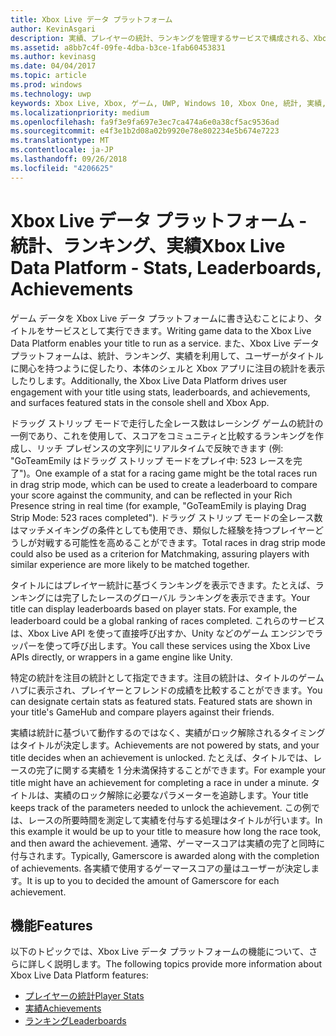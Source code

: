 ```yaml
---
title: Xbox Live データ プラットフォーム
author: KevinAsgari
description: 実績、プレイヤーの統計、ランキングを管理するサービスで構成される、Xbox Live データ プラットフォームの概要について説明します。
ms.assetid: a8bb7c4f-09fe-4dba-b3ce-1fab60453831
ms.author: kevinasg
ms.date: 04/04/2017
ms.topic: article
ms.prod: windows
ms.technology: uwp
keywords: Xbox Live, Xbox, ゲーム, UWP, Windows 10, Xbox One, 統計, 実績, ランキング, 設計, データ プラットフォーム
ms.localizationpriority: medium
ms.openlocfilehash: fa9f3e9fa697e3ec7ca474a6e0a38cf5ac9536ad
ms.sourcegitcommit: e4f3e1b2d08a02b9920e78e802234e5b674e7223
ms.translationtype: MT
ms.contentlocale: ja-JP
ms.lasthandoff: 09/26/2018
ms.locfileid: "4206625"
---
```

# <a name="xbox-live-data-platform---stats-leaderboards-achievements"></a><span data-ttu-id="0a321-104">Xbox Live データ プラットフォーム - 統計、ランキング、実績</span><span class="sxs-lookup"><span data-stu-id="0a321-104">Xbox Live Data Platform - Stats, Leaderboards, Achievements</span></span>

<span data-ttu-id="0a321-105">ゲーム データを Xbox Live データ プラットフォームに書き込むことにより、タイトルをサービスとして実行できます。</span><span class="sxs-lookup"><span data-stu-id="0a321-105">Writing game data to the Xbox Live Data Platform enables your title to run as a service.</span></span> <span data-ttu-id="0a321-106">また、Xbox Live データプラットフォームは、統計、ランキング、実績を利用して、ユーザーがタイトルに関心を持つように促したり、本体のシェルと Xbox アプリに注目の統計を表示したりします。</span><span class="sxs-lookup"><span data-stu-id="0a321-106">Additionally, the Xbox Live Data Platform drives user engagement with your title using stats, leaderboards, and achievements, and surfaces featured stats in the console shell and Xbox App.</span></span>

<span data-ttu-id="0a321-107">ドラッグ ストリップ モードで走行した全レース数はレーシング ゲームの統計の一例であり、これを使用して、スコアをコミュニティと比較するランキングを作成し、リッチ プレゼンスの文字列にリアルタイムで反映できます (例: "GoTeamEmily はドラッグ ストリップ モードをプレイ中: 523 レースを完了")。</span><span class="sxs-lookup"><span data-stu-id="0a321-107">One example of a stat for a racing game might be the total races run in drag strip mode, which can be used to create a leaderboard to compare your score against the community, and can be reflected in your Rich Presence string in real time (for example, "GoTeamEmily is playing Drag Strip Mode: 523 races completed").</span></span> <span data-ttu-id="0a321-108">ドラッグ ストリップ モードの全レース数はマッチメイキングの条件としても使用でき、類似した経験を持つプレイヤーどうしが対戦する可能性を高めることができます。</span><span class="sxs-lookup"><span data-stu-id="0a321-108">Total races in drag strip mode could also be used as a criterion for Matchmaking, assuring players with similar experience are more likely to be matched together.</span></span>

<span data-ttu-id="0a321-109">タイトルにはプレイヤー統計に基づくランキングを表示できます。たとえば、ランキングには完了したレースのグローバル ランキングを表示できます。</span><span class="sxs-lookup"><span data-stu-id="0a321-109">Your title can display leaderboards based on player stats. For example, the leaderboard could be a global ranking of races completed.</span></span> <span data-ttu-id="0a321-110">これらのサービスは、Xbox Live API を使って直接呼び出すか、Unity などのゲーム エンジンでラッパーを使って呼び出します。</span><span class="sxs-lookup"><span data-stu-id="0a321-110">You call these services using the Xbox Live APIs directly, or wrappers in a game engine like Unity.</span></span>

<span data-ttu-id="0a321-111">特定の統計を注目の統計として指定できます。注目の統計は、タイトルのゲーム ハブに表示され、プレイヤーとフレンドの成績を比較することができます。</span><span class="sxs-lookup"><span data-stu-id="0a321-111">You can designate certain stats as featured stats. Featured stats are shown in your title's GameHub and compare players against their friends.</span></span>

<span data-ttu-id="0a321-112">実績は統計に基づいて動作するのではなく、実績がロック解除されるタイミングはタイトルが決定します。</span><span class="sxs-lookup"><span data-stu-id="0a321-112">Achievements are not powered by stats, and your title decides when an achievement is unlocked.</span></span> <span data-ttu-id="0a321-113">たとえば、タイトルでは、レースの完了に関する実績を 1 分未満保持することができます。</span><span class="sxs-lookup"><span data-stu-id="0a321-113">For example your title might have an achievement for completing a race in under a minute.</span></span> <span data-ttu-id="0a321-114">タイトルは、実績のロック解除に必要なパラメーターを追跡します。</span><span class="sxs-lookup"><span data-stu-id="0a321-114">Your title keeps track of the parameters needed to unlock the achievement.</span></span> <span data-ttu-id="0a321-115">この例では、レースの所要時間を測定して実績を付与する処理はタイトルが行います。</span><span class="sxs-lookup"><span data-stu-id="0a321-115">In this example it would be up to your title to measure how long the race took, and then award the achievement.</span></span> <span data-ttu-id="0a321-116">通常、ゲーマースコアは実績の完了と同時に付与されます。</span><span class="sxs-lookup"><span data-stu-id="0a321-116">Typically, Gamerscore is awarded along with the completion of achievements.</span></span> <span data-ttu-id="0a321-117">各実績で使用するゲーマースコアの量はユーザーが決定します。</span><span class="sxs-lookup"><span data-stu-id="0a321-117">It is up to you to decided the amount of Gamerscore for each achievement.</span></span>

## <a name="features"></a><span data-ttu-id="0a321-118">機能</span><span class="sxs-lookup"><span data-stu-id="0a321-118">Features</span></span> ##
<span data-ttu-id="0a321-119">以下のトピックでは、Xbox Live データ プラットフォームの機能について、さらに詳しく説明します。</span><span class="sxs-lookup"><span data-stu-id="0a321-119">The following topics provide more information about Xbox Live Data Platform features:</span></span>

* [<span data-ttu-id="0a321-120">プレイヤーの統計</span><span class="sxs-lookup"><span data-stu-id="0a321-120">Player Stats</span></span>](../leaderboards-and-stats-2017/player-stats.md)
* [<span data-ttu-id="0a321-121">実績</span><span class="sxs-lookup"><span data-stu-id="0a321-121">Achievements</span></span>](../achievements-2017/achievements.md)
* [<span data-ttu-id="0a321-122">ランキング</span><span class="sxs-lookup"><span data-stu-id="0a321-122">Leaderboards</span></span>](../leaderboards-and-stats-2017/leaderboards.md)
